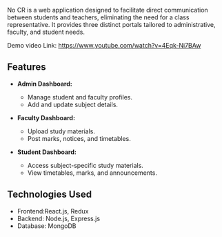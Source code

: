 No CR is a web application designed to facilitate direct communication between students and teachers, eliminating the need for a class representative. It provides three distinct portals tailored to administrative, faculty, and student needs.

Demo video Link: https://www.youtube.com/watch?v=4Eqk-Ni7BAw

## Features

- **Admin Dashboard:**
  - Manage student and faculty profiles.
  - Add and update subject details.
  
- **Faculty Dashboard:**
  - Upload study materials.
  - Post marks, notices, and timetables.
  
- **Student Dashboard:**
  - Access subject-specific study materials.
  - View timetables, marks, and announcements.
## Technologies Used
- Frontend:React.js, Redux
- Backend: Node.js, Express.js
- Database: MongoDB
